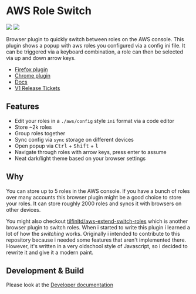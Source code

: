 # AWS Role Switch

[![](https://img.shields.io/chrome-web-store/v/mjgccddjodbakimbncbmobdgpmoddalc?style=flat-square)](https://chrome.google.com/webstore/detail/aws-role-switch/mjgccddjodbakimbncbmobdgpmoddalc)
[![](https://img.shields.io/amo/v/aws-role-switch?style=flat-square)](https://addons.mozilla.org/de/firefox/addon/aws-role-switch/)


Browser plugin to quickly switch between roles on the AWS console. This plugin shows a popup with aws roles you configured via a config ini file. It can be triggered via a keyboard combination, a role can then be selected via up and down arrow keys.  

* [Firefox plugin](https://addons.mozilla.org/addon/aws-role-switch/)
* [Chrome plugin](https://chrome.google.com/webstore/detail/aws-role-switch/mjgccddjodbakimbncbmobdgpmoddalc)
* [Docs](docs)
* [V1 Release Tickets](https://github.com/janstuemmel/aws-role-switch/projects/1)

## Features  
  * Edit your roles in a `./aws/config` style `ini` format via a code editor
  * Store ~2k roles
  * Group roles together
  * Sync config via `sync` storage on different devices
  * Open popup via <kbd>Ctrl</kbd> + <kbd>Shift</kbd> + <kbd>l</kbd>
  * Navigate through roles with arrow keys, press enter to assume
  * Neat dark/light theme based on your browser settings

## Why 

You can store up to 5 roles in the AWS console. If you have a bunch of roles over many accounts this browser plugin might be a good choice to store your roles. It can store roughly 2000 roles and syncs it with browsers on other devices. 

You might also checkout [tilfinltd/aws-extend-switch-roles](https://github.com/tilfinltd/aws-extend-switch-roles) which is another browser plugin to switch roles. When i started to write this plugin i learned a lot of how the *switching* works. Originally i intended to contribute to this repository because i needed some features that aren't implemented there. However, it's written in a very oldschool style of Javascript, so i decided to rewrite it and give it a modern paint. 

## Development & Build

Please look at the [Developer documentation](docs/build.md)

